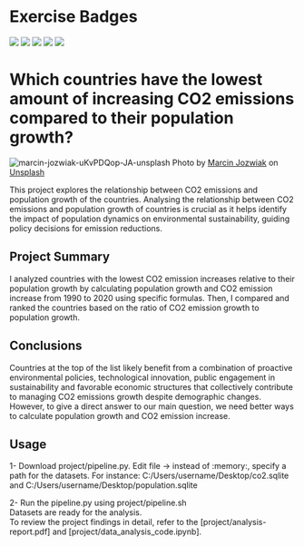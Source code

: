 # Exercise Badges

![](https://byob.yarr.is/berktunc1/made-template/score_ex1) ![](https://byob.yarr.is/berktunc1/made-template/score_ex2) ![](https://byob.yarr.is/berktunc1/made-template/score_ex3) ![](https://byob.yarr.is/berktunc1/made-template/score_ex4) ![](https://byob.yarr.is/berktunc1/made-template/score_ex5)

# Which countries have the lowest amount of increasing CO2 emissions compared to their population growth?
![marcin-jozwiak-uKvPDQop-JA-unsplash](https://github.com/berktunc1/made-template/assets/167681046/453c9114-6141-4958-ab09-ebcca09f5cde)
Photo by <a href="https://unsplash.com/@marcinjozwiak?utm_content=creditCopyText&utm_medium=referral&utm_source=unsplash">Marcin Jozwiak</a> on <a href="https://unsplash.com/photos/white-smoke-coming-out-from-building-uKvPDQop-JA?utm_content=creditCopyText&utm_medium=referral&utm_source=unsplash">Unsplash</a>
  
This project explores the relationship between CO2 emissions and population growth of the countries.
Analysing the relationship between CO2 emissions and population growth of countries is crucial as it
helps identify the impact of population dynamics on environmental sustainability, guiding policy
decisions for emission reductions.

## Project Summary
I analyzed countries with the lowest CO2 emission increases relative to their population growth by calculating population growth and CO2 emission increase from 1990 to 2020 using specific formulas. Then, I compared and ranked the countries based on the ratio of CO2 emission growth to population growth.

## Conclusions
Countries at the top of the list likely benefit from a combination of proactive environmental
policies, technological innovation, public engagement in sustainability and favorable economic
structures that collectively contribute to managing CO2 emissions growth despite demographic
changes. However, to give a direct answer to our main question, we need better ways to calculate
population growth and CO2 emission increase.

## Usage
1- Download project/pipeline.py. Edit file -> instead of :memory:, specify a path for the datasets.
For instance: C:/Users/username/Desktop/co2.sqlite and C:/Users/username/Desktop/population.sqlite

2- Run the pipeline.py using project/pipeline.sh <br>
Datasets are ready for the analysis.<br>
To review the project findings in detail, refer to the [project/analysis-report.pdf] and [project/data_analysis_code.ipynb].

